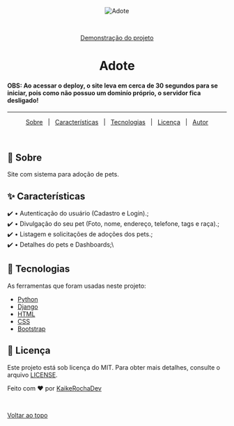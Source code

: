 <div align="center" id="top"> 
  <img src="./.github/app.gif" alt="Adote" />

  &#xa0;

  <a target="_blank" href="https://adote-krd.onrender.com">Demonstração do projeto</a>
</div>

<h1 align="center">Adote</h1>
<h4><strong>OBS</strong>: Ao acessar o deploy, o site leva em cerca de 30 segundos para se iniciar, pois como não possuo um dominío próprio, o servidor fica desligado!</h4>

<hr>

<p align="center">
  <a href="#dart-about">Sobre</a> &#xa0; | &#xa0; 
  <a href="#sparkles-features">Características</a> &#xa0; | &#xa0;
  <a href="#rocket-technologies">Tecnologias</a> &#xa0; | &#xa0;
  <a href="#memo-license">Licença</a> &#xa0; | &#xa0;
  <a href="https://github.com/KaikeRochaDev" target="_blank">Autor</a>
</p>

<br>

## :dart: Sobre ##

Site com sistema para adoção de pets.

## :sparkles: Características ##

:heavy_check_mark: • Autenticação do usuário (Cadastro e Login).;\
:heavy_check_mark: • Divulgação do seu pet (Foto, nome, endereço, telefone, tags e raça).;\
:heavy_check_mark: • Listagem e solicitações de adoções dos pets.;\
:heavy_check_mark: • Detalhes do pets e Dashboards;\

## :rocket: Tecnologias ##

As ferramentas que foram usadas neste projeto:

- [Python](https://www.python.org/)
- [Django](https://www.djangoproject.com/)
- [HTML](https://developer.mozilla.org/pt-BR/docs/Web/HTML)
- [CSS](https://developer.mozilla.org/pt-BR/docs/Web/CSS)
- [Bootstrap](https://getbootstrap.com/)

## :memo: Licença ##

Este projeto está sob licença do MIT. Para obter mais detalhes, consulte o arquivo [LICENSE](LICENSE.md).


Feito com :heart: por <a href="https://github.com/KaikeRochaDev" target="_blank">KaikeRochaDev</a>

&#xa0;

<a href="#top">Voltar ao topo</a>

